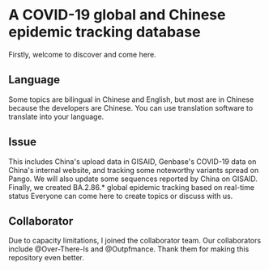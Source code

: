 #  A COVID-19 global and Chinese epidemic tracking database
Firstly, welcome to discover and come here.
## Language
Some topics are bilingual in Chinese and English, but most are in Chinese because the developers are Chinese. You can use translation software to translate into your language.
## Issue
This includes China's upload data in GISAID, Genbase's COVID-19 data on China's internal website, and tracking some noteworthy variants spread on Pango. We will also update some sequences reported by China on GISAID. Finally, we created BA.2.86.* global epidemic tracking based on real-time status
Everyone can come here to create topics or discuss with us.
## Collaborator
Due to capacity limitations, I joined the collaborator team.
Our collaborators include @Over-There-Is and @Outpfmance. Thank them for making this repository even better.
